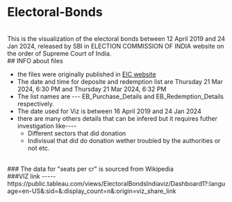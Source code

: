# Electoral-Bonds
<br>
This is the visualization of the electoral bonds between 12 April 2019 and  24 Jan 2024, released by SBI in ELECTION COMMISSION OF INDIA website  on the order of Supreme Court of India.
<br>
## INFO about files
<br>
<ul> <li>the files were originally published in <a href="https://www.eci.gov.in/disclosure-of-electoral-bonds">EIC website</a></li><li>The date and time for deposite and redemption list are Thursday 21 Mar 2024, 6:30 PM and Thursday 21 Mar 2024, 6:32 PM </li>
  <li>The list names are --- EB_Purchase_Details and EB_Redemption_Details respectively. </li>
  <li>The date used for Viz is between 16 April 2019 and  24 Jan 2024</li>
  <li>there are many others details that can be infered but it requires futher investigation like---- <ul><li>Different sectors that did donation</li>
<li>Indivisual that did do donation wether troubled by the authorities or not etc.</li></ul>
  </li>
</ul>
<br>
### The data for "seats per cr" is sourced from Wikipedia 
<br>
###VIZ link ----- https://public.tableau.com/views/ElectoralBondsIndiaviz/Dashboard1?:language=en-US&:sid=&:display_count=n&:origin=viz_share_link

